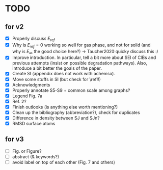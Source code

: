 # TODO

## for v2

- [x] Properly discuss $E_{ref}$
- [x] Why is $E_{ref} = 0$ working so well for gas phase, and not for solid (and why is $E_\infty$ the good choice here?) → Taucher2020 quicky discuss this :/
- [x] Improve introduction. In particular, tell a bit more about SEI of CIBs and previous attempts (insist on possible degradation pathways). Also, introduce a bit better the goals of the paper.
- [x] Create SI (appendix does not work with achemso).
- [x] Move some stuffs in SI (but check for \ref!!)
- [x] Acknowledgments
- [x] Properly annotate S5-S9 + common scale among graphs?
- [x] Legend Fig. 7a
- [x] Ref. 2?
- [x] Finish outlooks (is anything else worth mentioning?)
- [x] Clean up the bibliography (abbreviation?), check for duplicates
- [x] Difference in density between SJ and SJn?
- [x] RMSD surface atoms

## for v3

- [ ] Fig. or Figure?
- [ ] abstract (& keywords?)
- [ ] avoid label on top of each other (Fig. 7 and others)
